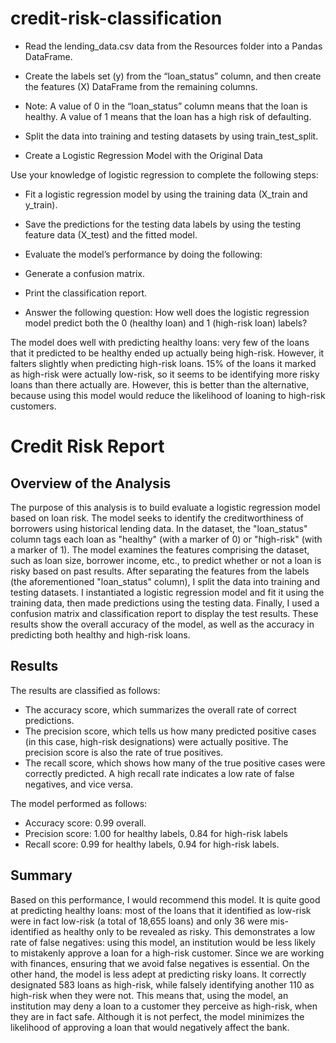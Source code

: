 # credit-risk-classification

- Read the lending_data.csv data from the Resources folder into a Pandas DataFrame.

- Create the labels set (y) from the “loan_status” column, and then create the features (X) DataFrame from the remaining columns.

- Note: A value of 0 in the “loan_status” column means that the loan is healthy. A value of 1 means that the loan has a high risk of defaulting.

- Split the data into training and testing datasets by using train_test_split.

- Create a Logistic Regression Model with the Original Data

Use your knowledge of logistic regression to complete the following steps:

- Fit a logistic regression model by using the training data (X_train and y_train).

- Save the predictions for the testing data labels by using the testing feature data (X_test) and the fitted model.

- Evaluate the model’s performance by doing the following:

- Generate a confusion matrix.

- Print the classification report.

- Answer the following question: How well does the logistic regression model predict both the 0 (healthy loan) and 1 (high-risk loan) labels?

The model does well with predicting healthy loans: very few of the loans that it predicted to be healthy ended up actually being high-risk. However, it falters slightly when predicting high-risk loans. 15% of the loans it marked as high-risk were actually low-risk, so it seems to be identifying more risky loans than there actually are. However, this is better than the alternative, because using this model would reduce the likelihood of loaning to high-risk customers.

# Credit Risk Report

## Overview of the Analysis

The purpose of this analysis is to build evaluate a logistic regression model based on loan risk. The model seeks to identify the creditworthiness of borrowers using historical lending data. In the dataset, the "loan_status" column tags each loan as "healthy" (with a marker of 0) or "high-risk" (with a marker of 1). The model examines the features comprising the dataset, such as loan size, borrower income, etc., to predict whether or not a loan is risky based on past results. After separating the features from the labels (the aforementioned "loan_status" column), I split the data into training and testing datasets. I instantiated a logistic regression model and fit it using the training data, then made predictions using the testing data. Finally, I used a confusion matrix and classification report to display the test results. These results show the overall accuracy of the model, as well as the accuracy in predicting both healthy and high-risk loans.

## Results

The results are classified as follows:

- The accuracy score, which summarizes the overall rate of correct predictions.
- The precision score, which tells us how many predicted positive cases (in this case, high-risk designations) were actually positive. The precision score is also the rate of true positives.
- The recall score, which shows how many of the true positive cases were correctly predicted. A high recall rate indicates a low rate of false negatives, and vice versa.

The model performed as follows: 

- Accuracy score: 0.99 overall.
- Precision score: 1.00 for healthy labels, 0.84 for high-risk labels
- Recall score: 0.99 for healthy labels, 0.94 for high-risk labels.

## Summary

Based on this performance, I would recommend this model. It is quite good at predicting healthy loans: most of the loans that it identified as low-risk were in fact low-risk (a total of 18,655 loans) and only 36 were mis-identified as healthy only to be revealed as risky. This demonstrates a low rate of false negatives: using this model, an institution would be less likely to mistakenly approve a loan for a high-risk customer. Since we are working with finances, ensuring that we avoid false negatives is essential. On the other hand, the model is less adept at predicting risky loans. It correctly designated 583 loans as high-risk, while falsely identifying another 110 as high-risk when they were not. This means that, using the model, an institution may deny a loan to a customer they perceive as high-risk, when they are in fact safe. Although it is not perfect, the model minimizes the likelihood of approving a loan that would negatively affect the bank.

